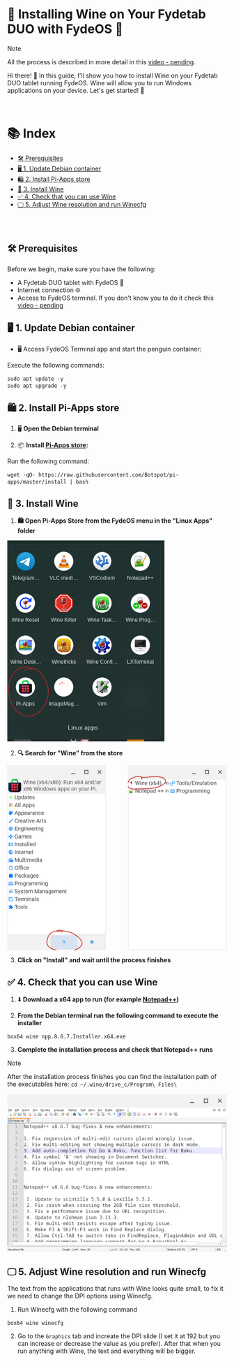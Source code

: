 # 🍷 Installing Wine on Your Fydetab DUO with FydeOS 🚀

> [!NOTE]  
> All the process is described in more detail in this [video - pending]().

Hi there! 👋 In this guide, I'll show you how to install Wine on your Fydetab DUO tablet running FydeOS. Wine will allow you to run Windows applications on your device. Let's get started! 💪

<br>

# 📚 Index
* [🛠️ Prerequisites](#prerequisites)
* [🖥️ 1. Update Debian container](#step1)
* [🛍️ 2. Install Pi-Apps store](#step2)
* [🍷 3. Install Wine](#step3)
* [✅ 4. Check that you can use Wine](#step4)
* [🖵 5. Adjust Wine resolution and run Winecfg](#step5)


<br>
<br>

## 🛠️ Prerequisites <a name=prerequisites></a>

Before we begin, make sure you have the following:

- A Fydetab DUO tablet with FydeOS 📱
- Internet connection 🌐
- Access to FydeOS terminal. If you don't know you to do it check this [video - pending]()


## 🖥️ 1. Update Debian container <a name=step1></a>

* 🖥️ Access FydeOS Terminal app and start the penguin container:

Execute the following commands: 

```
sudo apt update -y
sudo apt upgrade -y
```


## 🛍️ 2. Install Pi-Apps store <a name=step2></a>

1. 🖥️ **Open the Debian terminal** 

2. 📦 **Install [Pi-Apps store](https://pi-apps.io/):** 

Run the following command:
```
wget -qO- https://raw.githubusercontent.com/Botspot/pi-apps/master/install | bash
```

## 🍷 3. Install Wine <a name=step3></a>

1. **🛍️ Open Pi-Apps Store from the FydeOS menu in the "Linux Apps" folder**

![Pi-Apps Store from the FydeOS menu](/Images/FydeOS/Wine/piapps_from_menu.png)

2. **🔍 Search for "Wine" from the store**

<div style="display: flex; justify-content: space-between;">
  <img src="/Images/FydeOS/Wine/piapps_search.png" alt="image 1" style="width: 45%;"/>
  <img src="/Images/FydeOS/Wine/piapps_wine_install.png" alt="image 2" style="width: 45%;"/>
</div>

3. **Click on "Install" and wait until the process finishes**


## ✅ 4. Check that you can use Wine <a name=step4></a> 

1. ⬇️ **Download a x64 app to run (for example [Notepad++](https://github.com/notepad-plus-plus/notepad-plus-plus/releases/download/v8.6.7/npp.8.6.7.Installer.x64.exe))**

2. **From the Debian terminal run the following command to execute the installer**
```
box64 wine npp.8.6.7.Installer.x64.exe
```
3. **Complete the installation process and check that Notepad++ runs**

> [!NOTE]  
> After the installation process finishes you can find the installation path of the executables here: `
cd ~/.wine/drive_c/Program\ Files\
`

![](/Images/FydeOS/Wine/notepad_working_small.png)


## 🖵 5. Adjust Wine resolution and run Winecfg <a name=step5></a> 

The text from the applications that runs with Wine looks quite small, to fix it we need to change the DPI options using Winecfg. 

1. Run Winecfg with the following command
```
box64 wine winecfg
```
2. Go to the `Graphics` tab and increate the DPI slide (I set it at 192 but you can increase or decrease the value as you prefer). After that when you run anything with Wine, the text and everything will be bigger.


